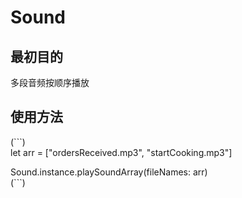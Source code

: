 # Sound

## 最初目的 
多段音频按顺序播放

## 使用方法

(```)  
  let arr = ["ordersReceived.mp3", "startCooking.mp3"]  
  
  Sound.instance.playSoundArray(fileNames: arr)  
(```)

